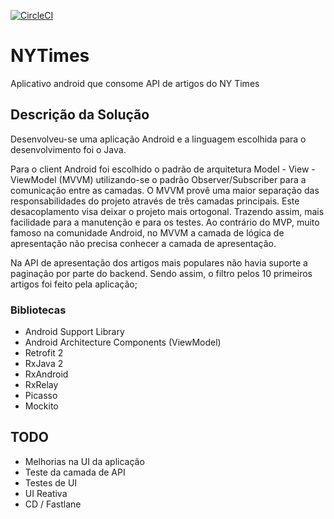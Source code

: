 [![CircleCI](https://circleci.com/gh/fkshiba/NYTimes.svg?style=svg)](https://circleci.com/gh/fkshiba/NYTimes)

# NYTimes
Aplicativo android que consome API de artigos do NY Times

## Descrição da Solução

Desenvolveu-se uma aplicação Android e a linguagem escolhida para o desenvolvimento foi o Java.

Para o client Android foi escolhido o padrão de arquitetura Model - View - ViewModel (MVVM) utilizando-se o padrão Observer/Subscriber para a comunicação entre as camadas. O MVVM provê uma maior separação das responsabilidades do projeto através de três camadas principais. Este desacoplamento visa deixar o projeto mais ortogonal. Trazendo assim, mais facilidade para a manutenção e para os testes.
Ao contrário do MVP, muito famoso na comunidade Android, no MVVM a camada de lógica de apresentação não precisa conhecer a camada de apresentação.

Na API de apresentação dos artigos mais populares não havia suporte a paginação por parte do backend. Sendo assim, o filtro pelos 10 primeiros artigos foi feito pela aplicação; 

### Bibliotecas

* Android Support Library
* Android Architecture Components (ViewModel)
* Retrofit 2
* RxJava 2
* RxAndroid
* RxRelay
* Picasso
* Mockito

## TODO

* Melhorias na UI da aplicação
* Teste da camada de API
* Testes de UI
* UI Reativa
* CD / Fastlane


